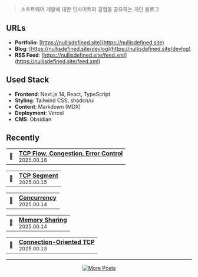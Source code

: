 > 소프트웨어 개발에 대한 인사이트와 경험을 공유하는 개인 블로그

## URLs
- **Portfolio**: [https://nullisdefined.site](https://nullisdefined.site)
- **Blog**: [https://nullisdefined.site/devlog](https://nullisdefined.site/devlog)
- **RSS Feed**: [https://nullisdefined.site/feed.xml](https://nullisdefined.site/feed.xml)

## Used Stack

- **Frontend**: Next.js 14, React, TypeScript
- **Styling**: Tailwind CSS, shadcn/ui
- **Content**: Markdown (MDX)
- **Deployment**: Vercel
- **CMS**: Obsidian

## Recently

<!-- BLOG:START --><table>
<tr>
<td align="center">
📝
</td>
<td>
<strong><a href="https://nullisdefined.site/devlog/posts/cs/network-programming/tcp-flow-congestion-error-control">TCP Flow, Congestion, Error Control</a></strong><br/>
<sub>2025.00.18</sub>
</td>
</tr>
</table><table>
<tr>
<td align="center">
📝
</td>
<td>
<strong><a href="https://nullisdefined.site/devlog/posts/cs/network-programming/tcp-segment">TCP Segment</a></strong><br/>
<sub>2025.00.15</sub>
</td>
</tr>
</table><table>
<tr>
<td align="center">
📝
</td>
<td>
<strong><a href="https://nullisdefined.site/devlog/posts/cs/system-programming/concurrency">Concurrency</a></strong><br/>
<sub>2025.00.14</sub>
</td>
</tr>
</table><table>
<tr>
<td align="center">
📝
</td>
<td>
<strong><a href="https://nullisdefined.site/devlog/posts/cs/system-programming/memory-sharing">Memory Sharing</a></strong><br/>
<sub>2025.00.14</sub>
</td>
</tr>
</table><table>
<tr>
<td align="center">
📝
</td>
<td>
<strong><a href="https://nullisdefined.site/devlog/posts/cs/network-programming/connection-oriented-tcp">Connection-Oriented TCP</a></strong><br/>
<sub>2025.00.13</sub>
</td>
</tr>
</table><!-- BLOG:END -->

---

<p align="center">
  <a href="https://nullisdefined.site/devlog">
    <img src="https://img.shields.io/badge/Read%20More%20Posts-Dev%20Blog-ff6b6b?style=for-the-badge&logo=rss&logoColor=white" alt="More Posts"/>
  </a>
</p>